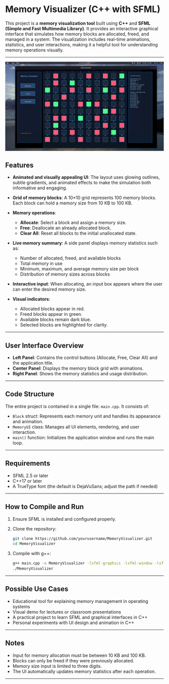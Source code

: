 # Memory Visualizer (C++ with SFML)

This project is a **memory visualization tool** built using **C++** and **SFML (Simple and Fast Multimedia Library)**. It provides an interactive graphical interface that simulates how memory blocks are allocated, freed, and managed in a system. The visualization includes real-time animations, statistics, and user interactions, making it a helpful tool for understanding memory operations visually.

---

![image alt](https://github.com/StarBoy-44/Memory_Manager/blob/11ad6f3c69c4fd6529c99c2ddd2c18ccf24b528c/Screenshot%20From%202025-06-20%2012-02-18.png)

## Features

* **Animated and visually appealing UI**: The layout uses glowing outlines, subtle gradients, and animated effects to make the simulation both informative and engaging.
* **Grid of memory blocks**: A 10×10 grid represents 100 memory blocks. Each block can hold a memory size from 10 KB to 100 KB.
* **Memory operations**:

  * **Allocate**: Select a block and assign a memory size.
  * **Free**: Deallocate an already allocated block.
  * **Clear All**: Reset all blocks to the initial unallocated state.
* **Live memory summary**: A side panel displays memory statistics such as:

  * Number of allocated, freed, and available blocks
  * Total memory in use
  * Minimum, maximum, and average memory size per block
  * Distribution of memory sizes across blocks
* **Interactive input**: When allocating, an input box appears where the user can enter the desired memory size.
* **Visual indicators**:

  * Allocated blocks appear in red.
  * Freed blocks appear in green.
  * Available blocks remain dark blue.
  * Selected blocks are highlighted for clarity.

---

## User Interface Overview

* **Left Panel**: Contains the control buttons (Allocate, Free, Clear All) and the application title.
* **Center Panel**: Displays the memory block grid with animations.
* **Right Panel**: Shows the memory statistics and usage distribution.

---

## Code Structure

The entire project is contained in a single file: `main.cpp`. It consists of:

* `Block` struct: Represents each memory unit and handles its appearance and animation.
* `MemoryUI` class: Manages all UI elements, rendering, and user interaction.
* `main()` function: Initializes the application window and runs the main loop.

---

## Requirements

* SFML 2.5 or later
* C++17 or later
* A TrueType font (the default is DejaVuSans; adjust the path if needed)

---

## How to Compile and Run

1. Ensure SFML is installed and configured properly.
2. Clone the repository:

   ```bash
   git clone https://github.com/yourusername/MemoryVisualizer.git
   cd MemoryVisualizer
   ```
3. Compile with g++:

   ```bash
   g++ main.cpp -o MemoryVisualizer -lsfml-graphics -lsfml-window -lsfml-system
   ./MemoryVisualizer
   ```

---

## Possible Use Cases

* Educational tool for explaining memory management in operating systems
* Visual demo for lectures or classroom presentations
* A practical project to learn SFML and graphical interfaces in C++
* Personal experiments with UI design and animation in C++

---

## Notes

* Input for memory allocation must be between 10 KB and 100 KB.
* Blocks can only be freed if they were previously allocated.
* Memory size input is limited to three digits.
* The UI automatically updates memory statistics after each operation.

---
